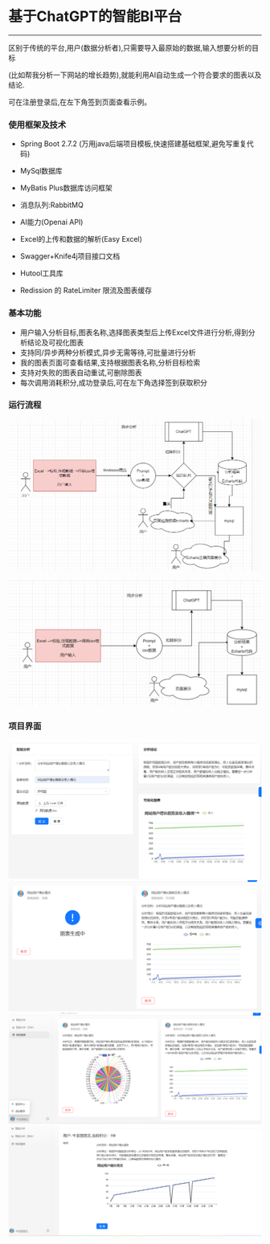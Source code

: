 
# 基于ChatGPT的智能BI平台

------

区别于传统的平台,用户(数据分析者),只需要导入最原始的数据,输入想要分析的目标

(比如帮我分析一下网站的增长趋势),就能利用AI自动生成一个符合要求的图表以及结论.

可在注册登录后,在左下角签到页面查看示例。

### 使用框架及技术

- Spring Boot 2.7.2 (万用java后端项目模板,快速搭建基础框架,避免写重复代码)
- MySql数据库
- MyBatis Plus数据库访问框架
- 消息队列:RabbitMQ
- AI能力(Openai API)
- Excel的上传和数据的解析(Easy Excel)
- Swagger+Knife4j项目接口文档

- Hutool工具库
- Redission 的 RateLimiter 限流及图表缓存

### 基本功能

- 用户输入分析目标,图表名称,选择图表类型后上传Excel文件进行分析,得到分析结论及可视化图表
- 支持同/异步两种分析模式,异步无需等待,可批量进行分析
- 我的图表页面可查看结果,支持根据图表名称,分析目标检索
- 支持对失败的图表自动重试,可删除图表
- 每次调用消耗积分,成功登录后,可在左下角选择签到获取积分

### 运行流程

![](BI_backend-master/doc/ansyc.png)

![](BI_backend-master//doc/synchronization.png)

### 项目界面

![](BI_backend-master//doc/1.png)
![](BI_backend-master//doc/2.png)
![](BI_backend-master//doc/3.png)
![](BI_backend-master//doc/4.png)
